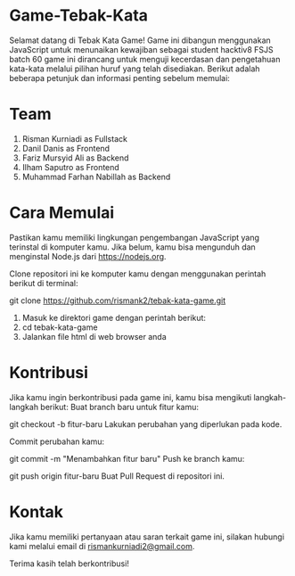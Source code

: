 # Game-Tebak-Kata

Selamat datang di Tebak Kata Game! Game ini dibangun menggunakan JavaScript untuk menunaikan kewajiban sebagai student hacktiv8 FSJS batch 60 game ini dirancang untuk menguji kecerdasan dan pengetahuan kata-kata melalui pilihan huruf yang telah disediakan. Berikut adalah beberapa petunjuk dan informasi penting sebelum memulai:

# Team

1. Risman Kurniadi as Fullstack
2. Danil Danis as Frontend
3. Fariz Mursyid Ali as Backend
4. Ilham Saputro as Frontend
5. Muhammad Farhan Nabillah as Backend

# Cara Memulai

Pastikan kamu memiliki lingkungan pengembangan JavaScript yang terinstal di komputer kamu. Jika belum, kamu bisa mengunduh dan menginstal Node.js dari https://nodejs.org.

Clone repositori ini ke komputer kamu dengan menggunakan perintah berikut di terminal:

git clone https://github.com/rismank2/tebak-kata-game.git

1. Masuk ke direktori game dengan perintah berikut:
2. cd tebak-kata-game
3. Jalankan file html di web browser anda

# Kontribusi

Jika kamu ingin berkontribusi pada game ini, kamu bisa mengikuti langkah-langkah berikut:
Buat branch baru untuk fitur kamu:

git checkout -b fitur-baru
Lakukan perubahan yang diperlukan pada kode.

Commit perubahan kamu:

git commit -m "Menambahkan fitur baru"
Push ke branch kamu:

git push origin fitur-baru
Buat Pull Request di repositori ini.

# Kontak

Jika kamu memiliki pertanyaan atau saran terkait game ini, silakan hubungi kami melalui email di rismankurniadi2@gmail.com.

Terima kasih telah berkontribusi!
